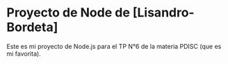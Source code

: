 # Proyecto de Node de [Lisandro-Bordeta]

Este es mi proyecto de Node.js para el TP N°6 de la materia PDISC (que es mi favorita).

